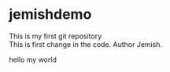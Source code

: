 # jemishdemo
This is my first git repository
<br>
This is first change in the code.
Author Jemish.

hello my world
